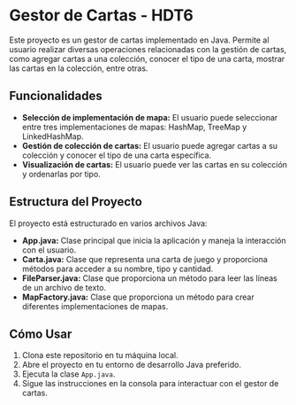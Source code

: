 # Gestor de Cartas - HDT6

Este proyecto es un gestor de cartas implementado en Java. Permite al usuario realizar diversas operaciones relacionadas con la gestión de cartas, como agregar cartas a una colección, conocer el tipo de una carta, mostrar las cartas en la colección, entre otras.

## Funcionalidades

- **Selección de implementación de mapa:** El usuario puede seleccionar entre tres implementaciones de mapas: HashMap, TreeMap y LinkedHashMap.
- **Gestión de colección de cartas:** El usuario puede agregar cartas a su colección y conocer el tipo de una carta específica.
- **Visualización de cartas:** El usuario puede ver las cartas en su colección y ordenarlas por tipo.

## Estructura del Proyecto

El proyecto está estructurado en varios archivos Java:

- **App.java:** Clase principal que inicia la aplicación y maneja la interacción con el usuario.
- **Carta.java:** Clase que representa una carta de juego y proporciona métodos para acceder a su nombre, tipo y cantidad.
- **FileParser.java:** Clase que proporciona un método para leer las líneas de un archivo de texto.
- **MapFactory.java:** Clase que proporciona un método para crear diferentes implementaciones de mapas.

## Cómo Usar

1. Clona este repositorio en tu máquina local.
2. Abre el proyecto en tu entorno de desarrollo Java preferido.
3. Ejecuta la clase `App.java`.
4. Sigue las instrucciones en la consola para interactuar con el gestor de cartas.
